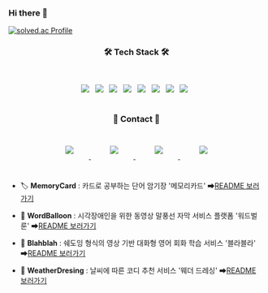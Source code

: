 ### Hi there 👋

<!--
**sok98/sok98** is a ✨ _special_ ✨ repository because its `README.md` (this file) appears on your GitHub profile.

Here are some ideas to get you started:

- 🔭 I’m currently working on ...
- 🌱 I’m currently learning ...
- 👯 I’m looking to collaborate on ...
- 🤔 I’m looking for help with ...
- 💬 Ask me about ...
- 📫 How to reach me: ...
- 😄 Pronouns: ...
- ⚡ Fun fact: ...
- 
-->

[![solved.ac Profile](http://mazassumnida.wtf/api/generate_badge?boj=sok98)](https://solved.ac/profile/sok98)


<h3 align="center"><b>🛠 Tech Stack 🛠</b></h3>
</br>
<p align="center">
<img src="https://img.shields.io/badge/Python-3766AB?style=flat-square&logo=Python&logoColor=white"/> &nbsp
<img src="https://img.shields.io/badge/Kotlin-0095D5?style=flat-square&logo=kotlin&logoColor=white"/> &nbsp
<img src="https://img.shields.io/badge/Java-007396?style=flat-square&logo=Java&logoColor=white"/> &nbsp
<img src="https://img.shields.io/badge/HTML-E34F26?style=flat-square&logo=HTML5&logoColor=white"/> &nbsp
<img src="https://img.shields.io/badge/CSS-1572B6?style=flat-square&logo=CSS3&logoColor=white"/> &nbsp
<img src="https://img.shields.io/badge/JavaScript-F7DF1E?style=flat-square&logo=JavaScript&logoColor=white"/> &nbsp
<img src="https://img.shields.io/badge/MySQL-4479A1?style=flat-square&logo=MySQL&logoColor=white"/> &nbsp   
<img src="https://img.shields.io/badge/Android-3DDC84?style=flat-square&logo=Android&logoColor=white"/> &nbsp
   
    
#
<h3 align="center"><b>💌 Contact 💌</b></h3>
</br>
<div align="center">
    <a href="https://ye333.tistory.com">
        <img 
            src="https://img.shields.io/badge/Tech%20blog-FF5722?style=for-the-badge&logo=blogger&logoColor=white&link=https://ye333.tistory.com"
            style="height: auto; margin-left: 20px; margin-right: 20px; padding: 10px;"/>
    </a> &nbsp
    <a href="https://various-bubble-1be.notion.site/c9458da116b646c1bbd8fd51daec13d4">
        <img 
            src="https://img.shields.io/badge/Notion-black?style=for-the-badge&logo=Notion&logoColor=white&link=https://ye333.tistory.com"
            style="height: auto; margin-left: 20px; margin-right: 20px; padding: 10px;"/>
    </a> &nbsp
    <a href="mailto:sok9805@gmail.com">
        <img 
            src="https://img.shields.io/badge/Gmail-D14836?style=for-the-badge&logo=gmail&logoColor=white&link=mailto:sok9805@gmail.com"
            style="height: auto; margin-left: 20px; margin-right: 20px; padding: 10px;"/>
    </a> &nbsp
    <a href="mailto:sok98@naver.com">
        <img 
            src="https://img.shields.io/badge/naver%20mail-03C75A?style=for-the-badge&logo=naver&logoColor=white&link=mailto:sok98@naver.com"
            style="height: auto; margin-left: 20px; margin-right: 20px; padding: 10px;"/>
    </a>
</div>


#   
- 🏷 **MemoryCard** : 카드로 공부하는 단어 암기장 '메모리카드'  ➡[README 보러가기](https://github.com/sok98/sok98/blob/main/MemoryCard.md)

- 🎈 **WordBalloon** : 시각장애인을 위한 동영상 말풍선 자막 서비스 플랫폼 '워드벌룬'  ➡[README 보러가기](https://github.com/sok98/sok98/blob/main/WordBalloon.md)

- 🙌 **Blahblah** : 쉐도잉 형식의 영상 기반 대화형 영어 회화 학습 서비스 '블라블라'  ➡[README 보러가기](https://github.com/sok98/sok98/blob/main/Blahblah.md)
 
- 👚 **WeatherDresing** : 날씨에 따른 코디 추천 서비스 '웨더 드레싱'  ➡[README 보러가기](https://github.com/sok98/sok98/blob/main/WeatherDressing.md)
